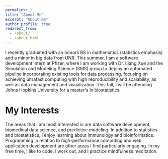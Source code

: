 ```yaml
---
permalink: /
title: "About Me"
excerpt: "About me"
author_profile: true
redirect_from: 
  - /about/
  - /about.html
---
```


I recently graduated with an honors BS in mathematics (statistics emphasis) and a minor in big data from UNR. This summer, I am a software development intern at Pfizer, where I am working with Dr. Liang Xue and the Simulation and Modeling Science (SMS) group to deploy an automated pipeline incorporating existing tools for data processing, focusing on achieving ultrafast computing with high reproducibility and scalability, as well as data management and visualization. This fall, I will be attending Johns Hopkins University for a master's in biostatistics.

My Interests
======
The areas that I am most interested in are data software development, biomedical data science, and predictive modeling. In addition to statistics and biostatistics, I enjoy learning about immunology and bioinformatics. Programming in relation to high-performance computing and web application development are other areas I find particularly engaging. In my free time, I like to code, I work out, and I practice mindfulness meditation.
